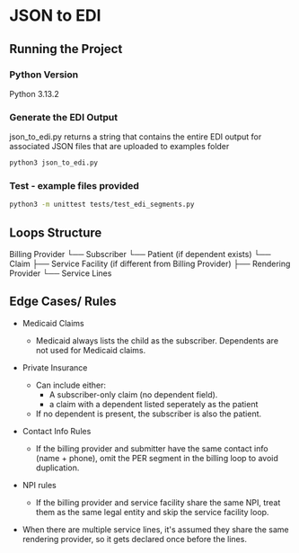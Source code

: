 JSON to EDI
=======

## Running the Project
### Python Version
Python 3.13.2
### Generate the EDI Output
json_to_edi.py returns a string that contains the entire EDI output for associated JSON files that are uploaded to examples folder 

```bash
python3 json_to_edi.py
```

### Test - example files provided
```bash
python3 -m unittest tests/test_edi_segments.py
```

## Loops Structure
Billing Provider
└── Subscriber
    └── Patient (if dependent exists)
        └── Claim
            ├── Service Facility (if different from Billing Provider)
            ├── Rendering Provider
            └── Service Lines


## Edge Cases/ Rules 
- Medicaid Claims 
	- Medicaid always lists the child as the subscriber. Dependents are not used for Medicaid claims.
- Private Insurance 
	- Can include either:
		- A subscriber-only claim (no dependent field).
		- a claim with a dependent listed seperately as the patient 
	- If no dependent is present, the subscriber is also the patient.
- Contact Info Rules
	- If the billing provider and submitter have the same contact info (name + phone), omit the PER segment in the billing loop to avoid duplication.
- NPI rules 
	- If the billing provider and service facility share the same NPI, treat them as the same legal entity and skip the service facility loop.

- When there are multiple service lines, it's assumed they share the same rendering provider, so it gets declared once before the lines.